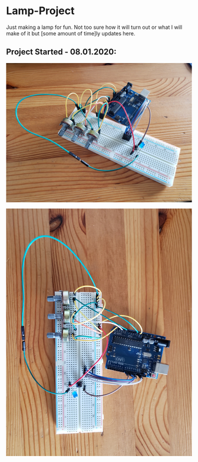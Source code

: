 # Lamp-Project

Just making a lamp for fun. Not too sure how it will turn out or what I will make of it but [some amount of time]ly updates here.

## Project Started - 08.01.2020:

![Day 1 Corner Profile](/Images/1_Angle.jpg)

![Day 1 Corner Profile](/Images/1_Top.jpg)

